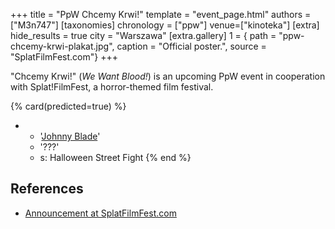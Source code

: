 +++
title = "PpW Chcemy Krwi!"
template = "event_page.html"
authors = ["M3n747"]
[taxonomies]
chronology = ["ppw"]
venue=["kinoteka"]
[extra]
hide_results = true
city = "Warszawa"
[extra.gallery]
1 = { path = "ppw-chcemy-krwi-plakat.jpg", caption = "Official poster.", source = "SplatFilmFest.com"}
+++

"Chcemy Krwi!" (_We Want Blood!_) is an upcoming PpW event in cooperation with Splat!FilmFest, a horror-themed film festival.

{% card(predicted=true) %}
- - '[Johnny Blade](@/w/johnny-blade.md)'
  - '???'
  - s: Halloween Street Fight
{% end %}

## References

* [Announcement at SplatFilmFest.com](https://splatfilmfest.com/program/wrestling-chcemy-krwi-ppw-x-splatfilmfest/)
